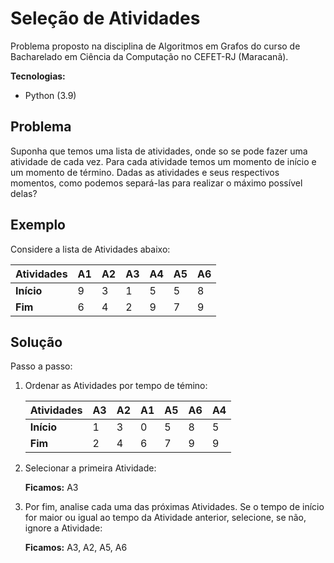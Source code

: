 # Seleção de Atividades

Problema proposto na disciplina de Algoritmos em Grafos do curso de Bacharelado em Ciência da Computação no CEFET-RJ (Maracanã).



**Tecnologias:**

- Python (3.9)



## Problema

Suponha que temos uma lista de atividades, onde so se pode fazer uma atividade de cada vez. Para cada atividade temos um momento de início e um momento de término. Dadas as atividades e seus respectivos momentos, como podemos separá-las para realizar o máximo possível delas?



## Exemplo

Considere a lista de Atividades abaixo:

| Atividades | A1   | A2   | A3   | A4   | A5   | A6   |
| ---------- | ---- | ---- | ---- | ---- | ---- | ---- |
| **Início** | 9    | 3    | 1    | 5    | 5    | 8    |
| **Fim**    | 6    | 4    | 2    | 9    | 7    | 9    |



## Solução

Passo a passo:

1. Ordenar as Atividades por tempo de témino:

   | Atividades | A3   | A2   | A1   | A5   | A6   | A4   |
   | ---------- | ---- | ---- | ---- | ---- | ---- | ---- |
   | **Início** | 1    | 3    | 0    | 5    | 8    | 5    |
   | **Fim**    | 2    | 4    | 6    | 7    | 9    | 9    |



2. Selecionar a primeira Atividade:

   **Ficamos:** A3

   

3. Por fim, analise cada uma das próximas Atividades. Se o tempo de início for maior ou igual ao tempo da Atividade anterior, selecione, se não, ignore a Atividade:

   **Ficamos:** A3, A2, A5, A6